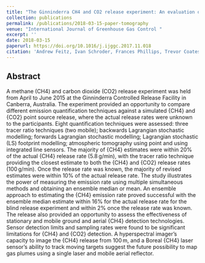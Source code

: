 ```yaml
---
title: "The Ginninderra CH4 and CO2 release experiment: An evaluation of gas detection and quantification techniques"
collection: publications
permalink: /publications/2018-03-15-paper-tomography
venue: "International Journal of Greenhouse Gas Control "
excerpt: ''
date: 2018-03-15
paperurl: https://doi.org/10.1016/j.ijggc.2017.11.018
citation: 'Andrew Feitz, Ivan Schroder, Frances Phillips, Trevor Coates, Karita Neghandhi, Stuart Day, Ashok Luhar, Sangeeta Bhatia, Grant Edwards, Stefan Hrabar, Emili Hernandez, Brett Wood, Travis Naylor, Martin Kennedy, Murray Hamilton, Mike Hatch, John Malos, Mark Kochanek, Peter Reid, Joel Wilson, Nicholas Deutscher, Steve Zegelin, Robert Vincent, Stephen White, Cindy Ong, Suman George, Peter Maas, Sean Towner, Nicholas Wokker, David Griffith, The Ginninderra CH4 and CO2 release experiment: An evaluation of gas detection and quantification techniques, International Journal of Greenhouse Gas Control, Volume 70, March 2018, Pages 202-224, ISSN 1750-5836.'
---
```


## Abstract
A methane (CH4) and carbon dioxide (CO2) release experiment was held from April to June 2015 at the Ginninderra Controlled Release Facility in Canberra, Australia. The experiment provided an opportunity to compare different emission quantification techniques against a simulated \{CH4\} and \{CO2\} point source release, where the actual release rates were unknown to the participants. Eight quantification techniques were assessed: three tracer ratio techniques (two mobile); backwards Lagrangian stochastic modelling; forwards Lagrangian stochastic modelling; Lagrangian stochastic (LS) footprint modelling; atmospheric tomography using point and using integrated line sensors. The majority of \{CH4\} estimates were within 20% of the actual \{CH4\} release rate (5.8 g/min), with the tracer ratio technique providing the closest estimate to both the \{CH4\} and \{CO2\} release rates (100 g/min). Once the release rate was known, the majority of revised estimates were within 10% of the actual release rate. The study illustrates the power of measuring the emission rate using multiple simultaneous methods and obtaining an ensemble median or mean. An ensemble approach to estimating the \{CH4\} emission rate proved successful with the ensemble median estimate within 16% for the actual release rate for the blind release experiment and within 2% once the release rate was known. The release also provided an opportunity to assess the effectiveness of stationary and mobile ground and aerial \{CH4\} detection technologies. Sensor detection limits and sampling rates were found to be significant limitations for \{CH4\} and \{CO2\} detection. A hyperspectral imager’s capacity to image the \{CH4\} release from 100 m, and a Boreal \{CH4\} laser sensor’s ability to track moving targets suggest the future possibility to map gas plumes using a single laser and mobile aerial reflector.